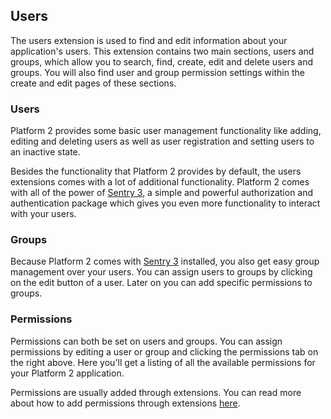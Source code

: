 ## Users

The users extension is used to find and edit information about your application's users. This extension contains two main sections, users and groups, which allow you to search, find, create, edit and delete users and groups. You will also find user and group permission settings within the create and edit pages of these sections.

### Users

Platform 2 provides some basic user management functionality like adding, editing and deleting users as well as user registration and setting users to an inactive state.

Besides the functionality that Platform 2 provides by default, the users extensions comes with a lot of additional functionality. Platform 2 comes with all of the power of [Sentry 3](http://cartalyst.com/manual/sentry), a simple and powerful authorization and authentication package which gives you even more functionality to interact with your users.

### Groups

Because Platform 2 comes with [Sentry 3](http://cartalyst.com/manual/sentry) installed, you also get easy group management over your users. You can assign users to groups by clicking on the edit button of a user. Later on you can add specific permissions to groups.

### Permissions

Permissions can both be set on users and groups. You can assign permissions by editing a user or group and clicking the permissions tab on the right above. Here you'll get a listing of all the available permissions for your Platform 2 application.

Permissions are usually added through extensions. You can read more about how to add permissions through extensions [here](#configuring-extensions).
